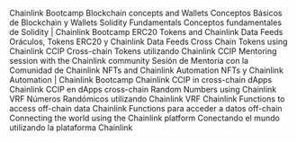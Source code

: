 


Chainlink Bootcamp
​Blockchain concepts and Wallets	Conceptos Básicos de Blockchain y Wallets 
​Solidity Fundamentals	Conceptos fundamentales de Solidity | Chainlink Bootcamp
​ERC20 Tokens and Chainlink Data Feeds	Oráculos, Tokens ERC20 y Chainlink Data Feeds
​Cross Chain Tokens using Chainlink CCIP	Cross-chain Tokens utilizando Chainlink CCIP 
​Mentoring session with the Chainlink community	Sesión de Mentoria con la Comunidad de Chainlink 
​NFTs and Chainlink Automation	NFTs y Chainlink Automation | Chainlink Bootcamp
​Chainlink CCIP in cross-chain dApps	Chainlink CCIP en dApps cross-chain 
​Random Numbers using Chainlink VRF	Números Randómicos utilizando Chainlink VRF 
​Chainlink Functions to access off-chain data	Chainlink Functions para acceder a datos off-chain
​Connecting the world using the Chainlink platform	Conectando el mundo utilizando la plataforma Chainlink

